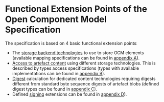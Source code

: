 # Functional Extension Points of the Open Component Model Specification

The specification is based on 4 basic functional extension points:
- The [storage backend technologies](../layer3/README.md) to use to store OCM
  elements (available
  mapping specifications can be found in [appendix A](../../appendix/A/README.md)).
- [Access to artefact content](../layer1/README.md#artefact-access) using different storage technologies. This
  is described by types access specifications (types with available
  implementations can be found in [appendix B](../../appendix/B/README.md)).
- [Digest](../layer1/README.md#digests) calculation for dedicated content technologies requiring digests different
  from standard byte sequence digests of artefact blobs (defined digest types
  can be found in [appendix C](../../appendix/C/README.md)).
- Defined [signing](../layer1/README.md#signing) extensions can be found in [appendix D](../../appendix/D/README.md)).
